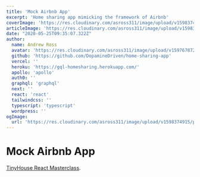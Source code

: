 ```yaml
---
title: 'Mock Airbnb App'
excerpt: 'Home sharing app mimicking the framework of Airbnb'
coverImage: 'https://res.cloudinary.com/asross311/image/upload/v1598374915/portfolio/mock-airbnb-home_vh5rhx.jpg'
articleImage: 'https://res.cloudinary.com/asross311/image/upload/v1598374915/portfolio/mock-airbnb-home_vh5rhx.jpg'
date: "2020-05-25T09:35:07.322Z"
author:
  name: Andrew Ross
  avatar: 'https://res.cloudinary.com/asross311/image/upload/v1597678722/portfolio/doge_ropqvx.jpg'
  github: 'https://github.com/DopamineDriven/home-sharing-app'
  vercel: ''
  heroku: 'https://gql-homesharing.herokuapp.com/'
  apollo: 'apollo'
  auth0: ''
  graphql: 'graphql'
  next: ''
  react: 'react'
  tailwindcss: ''
  typescript: 'typescript'
  wordpress: ''
ogImage:
  url: 'https://res.cloudinary.com/asross311/image/upload/v1598374915/portfolio/mock-airbnb-home_vh5rhx.jpg'
---
```


# Mock Airbnb App
 [TinyHouse React Masterclass](https://www.newline.co/tinyhouse).